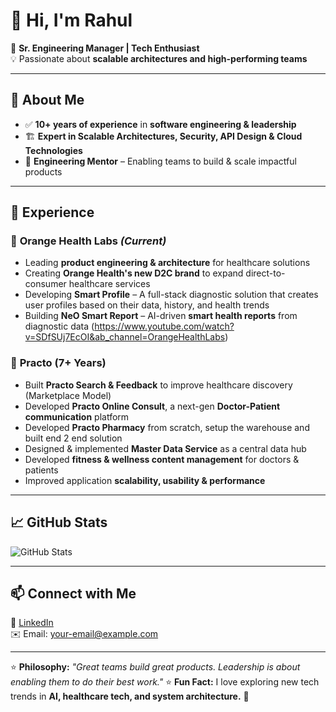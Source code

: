 # 👋 Hi, I'm Rahul  

🚀 **Sr. Engineering Manager | Tech Enthusiast**  
💡 Passionate about **scalable architectures and high-performing teams**  

---

## 🎯 **About Me**
- ✅ **10+ years of experience** in **software engineering & leadership**  
- 🏗️ **Expert in Scalable Architectures, Security, API Design & Cloud Technologies**  
- 📢 **Engineering Mentor** – Enabling teams to build & scale impactful products  

---

## 💼 **Experience**
### 🏥 **Orange Health Labs** *(Current)*
- Leading **product engineering & architecture** for healthcare solutions
- Creating **Orange Health's new D2C brand** to expand direct-to-consumer healthcare services
- Developing **Smart Profile** – A full-stack diagnostic solution that creates user profiles based on their data, history, and health trends
- Building **NeO Smart Report** – AI-driven **smart health reports** from diagnostic data (https://www.youtube.com/watch?v=SDfSUj7EcOI&ab_channel=OrangeHealthLabs)

### 🏥 **Practo (7+ Years)**
- Built **Practo Search & Feedback** to improve healthcare discovery (Marketplace Model)  
- Developed **Practo Online Consult**, a next-gen **Doctor-Patient communication** platform
- Developed **Practo Pharmacy** from scratch, setup the warehouse and built end 2 end solution 
- Designed & implemented **Master Data Service** as a central data hub  
- Developed **fitness & wellness content management** for doctors & patients  
- Improved application **scalability, usability & performance**  


---

## 📈 **GitHub Stats**
![GitHub Stats](https://github-readme-stats.vercel.app/api?username=rahul-gupta&show_icons=true&theme=github_dark)  

---

## 📫 **Connect with Me**
💼 [LinkedIn](https://www.linkedin.com/in/rahul-gupta-69585527/)  
✉️ Email: your-email@example.com  

---

⭐ **Philosophy:** *"Great teams build great products. Leadership is about enabling them to do their best work."*
⭐ **Fun Fact:** I love exploring new tech trends in **AI, healthcare tech, and system architecture.** 🚀
